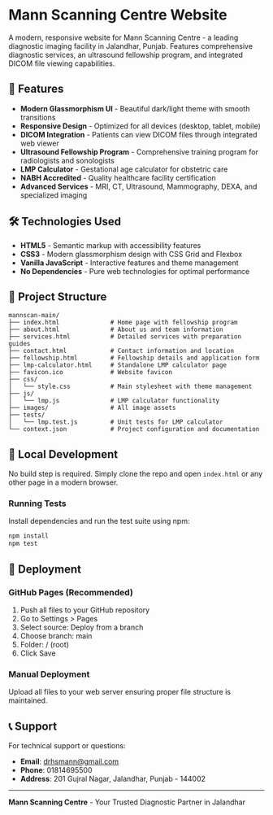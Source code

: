 # Mann Scanning Centre Website

A modern, responsive website for Mann Scanning Centre - a leading diagnostic imaging facility in Jalandhar, Punjab. Features comprehensive diagnostic services, an ultrasound fellowship program, and integrated DICOM file viewing capabilities.

## 🚀 Features

- **Modern Glassmorphism UI** - Beautiful dark/light theme with smooth transitions
- **Responsive Design** - Optimized for all devices (desktop, tablet, mobile)
- **DICOM Integration** - Patients can view DICOM files through integrated web viewer
- **Ultrasound Fellowship Program** - Comprehensive training program for radiologists and sonologists
- **LMP Calculator** - Gestational age calculator for obstetric care
- **NABH Accredited** - Quality healthcare facility certification
- **Advanced Services** - MRI, CT, Ultrasound, Mammography, DEXA, and specialized imaging

## 🛠️ Technologies Used

- **HTML5** - Semantic markup with accessibility features
- **CSS3** - Modern glassmorphism design with CSS Grid and Flexbox
- **Vanilla JavaScript** - Interactive features and theme management
- **No Dependencies** - Pure web technologies for optimal performance

## 📁 Project Structure

```text
mannscan-main/
├── index.html              # Home page with fellowship program
├── about.html              # About us and team information
├── services.html           # Detailed services with preparation guides
├── contact.html            # Contact information and location
├── fellowship.html         # Fellowship details and application form
├── lmp-calculator.html     # Standalone LMP calculator page
├── favicon.ico             # Website favicon
├── css/
│   └── style.css           # Main stylesheet with theme management
├── js/
│   └── lmp.js              # LMP calculator functionality
├── images/                 # All image assets
├── tests/
│   └── lmp.test.js         # Unit tests for LMP calculator
└── context.json            # Project configuration and documentation
```

## 🚀 Local Development

No build step is required. Simply clone the repo and open `index.html` or any other page in a modern browser.

### Running Tests

Install dependencies and run the test suite using npm:

```bash
npm install
npm test
```

## 🚀 Deployment

### GitHub Pages (Recommended)

1. Push all files to your GitHub repository
2. Go to Settings > Pages
3. Select source: Deploy from a branch
4. Choose branch: main
5. Folder: / (root)
6. Click Save

### Manual Deployment

Upload all files to your web server ensuring proper file structure is maintained.

## 📞 Support

For technical support or questions:

- **Email**: [drhsmann@gmail.com](mailto:drhsmann@gmail.com)
- **Phone**: 01814695500
- **Address**: 201 Gujral Nagar, Jalandhar, Punjab - 144002

---

**Mann Scanning Centre** - Your Trusted Diagnostic Partner in Jalandhar

